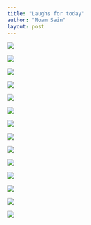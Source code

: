```yaml
---
title: "Laughs for today"
author: "Noam Sain"
layout: post
---
```


![](/assets/2020/2020-10-image2-00001.jpg)

![](/assets/2020/2020-10-image2-00002.jpg)

![](/assets/2020/2020-10-image2-00003.jpg)

![](/assets/2020/2020-10-image2-00004.jpg)

![](/assets/2020/2020-10-image2-00005.jpg)

![](/assets/2020/2020-10-image2-00006.jpg)

![](/assets/2020/2020-10-image2-00007.jpg)

![](/assets/2020/2020-10-image2-00008.jpg)

![](/assets/2020/2020-10-image2-00009.jpg)

![](/assets/2020/2020-10-image2-00010.jpg)

![](/assets/2020/2020-10-image2-00011.jpg)

![](/assets/2020/2020-10-image2-00012.jpg)

![](/assets/2020/2020-10-image2-00013.jpg)

![](/assets/2020/2020-10-image2-00014.jpg)
